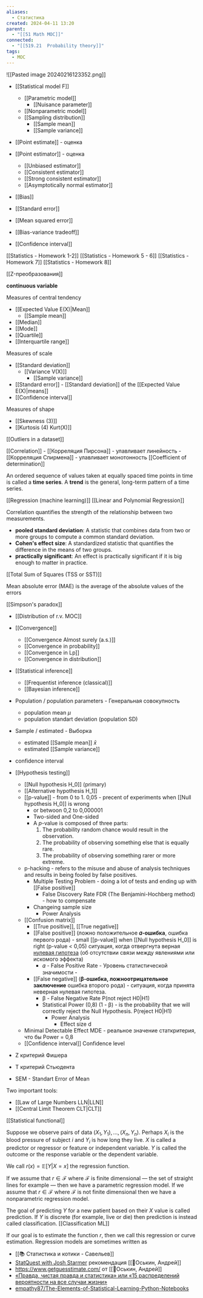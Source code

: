 ```yaml
---
aliases:
  - Статистика
created: 2024-04-11 13:20
parent:
  - "[[51 Math MOC]]"
connected:
  - "[[519.21  Probability theory]]"
tags:
  - MOC
---
```


![[Pasted image 20240216123352.png]]


- [[Statistical model F]]
    - [[Parametric model]]
        - [[Nuisance parameter]]
    - [[Nonparametric model]]
    - [[Sampling distribution]]
        - [[Sample mean]]
        - [[Sample variance]]

- [[Point estimate]] - оценка
- [[Point estimator]] - оценка
    - [[Unbiased estimator]]
    - [[Consistent estimator]]
    - [[Strong consistent estimator]]
    - [[Asymptotically normal estimator]]
- [[Bias]]
- [[Standard error]]
- [[Mean squared error]]
- [[Bias-variance tradeoff]]
- [[Confidence interval]]


[[Statistics - Homework 1-2]]
[[Statistics - Homework 5 - 6]]
[[Statistics - Homework 7]]
[[Statistics - Homework 8]]


[[Z-преобразования]]

**continuous variable**


Measures of central tendency
- [[Expected Value E(X)|Mean]]
    - [[Sample mean]]
- [[Median]]
- [[Mode]]
- [[Quartile]]
- [[Interquartile range]]

Measures of scale
- [[Standard deviation]]
    - [[Variance V(X)]]
        - [[Sample variance]]
- [[Standard error]] - [[Standard deviation]] of the [[Expected Value E(X)|means]]
- [[Confidence interval]]

Measures of shape
- [[Skewness (3)]] 
- [[Kurtosis (4) Kurt(X)]] 

[[Outliers in a dataset]]

[[Correlation]]
    - [[Корреляция Пирсона]] - улавливает линейность
    - [[Корреляция Спирмена]] - улавливает монотонность
[[Coefficient of determination]]



An ordered sequence of values taken at equally spaced time points in time is called a **time series**.
A **trend** is the general, long-term pattern of a time series.


[[Regression (machine learning)]]
	[[Linear and Polynomial Regression]]

Correlation quantifies the strength of the relationship between two measurements.

* **pooled standard deviation**: A statistic that combines data from two or more groups to compute a common standard deviation.
* **Cohen's effect size**: A standardized statistic that quantifies the difference in the means of two groups.
* **practically significant**: An effect is practically significant if it is big enough to matter in practice.



[[Total Sum of Squares (TSS or SST)]]




Mean absolute error (MAE) is the average of the absolute values of the errors

[[Simpson's paradox]]



- [[Distribution of r.v. MOC]]

- [[Convergence]]
    - [[Convergence Almost surely (a.s.)]] 
    - [[Convergence in probability]] 
    - [[Convergence in Lp]] 
    - [[Convergence in distribution]]

- [[Statistical inference]]
    - [[Frequentist inference (classical)]]
    - [[Bayesian inference]]


- Population / population parameters - Генеральная совокупность
    - population mean $\mu$
    - population standart deviation (population SD)
- Sample / estimated - Выборка
    - estimated [[Sample mean]] $\bar{x}$
    - estimated [[Sample variance]]
- confidence interval
- [[Hypothesis testing]]
    - [[Null hypothesis H_0]]  (primary)
    - [[Alternative hypothesis H_1]]
    - [[p-value]] - from 0 to 1. 0,05 - precent of experiments when  [[Null hypothesis H_0]] is wrong
        - or betwoon 0,2 to 0,000001
        - Two-sided and One-sided
        - A $p$-value is composed of three parts:
            1. The probability random chance would result in the observation.
            2. The probability of observing something else that is equally rare.
            3. The probability of observing something rarer or more extreme.
    - p-hacking  -  refers to the misuse and abuse of analysis techniques and results in being fooled by false positives.
        - Multiple Testing Problem - doing a lot of tests and ending up with [[False positive]]
            - False Discovery Rate FDR (The Benjamini-Hochberg method) - how to compensate
        - Changeing sample size
            - Power Analysis
    - [[Confusion matrix]]
        - [[True positive]], [[True negative]]
        - [[False positive]] (ложно положительное **𝛼-ошибка**, ошибка первого рода) - small [[p-value]] when [[Null hypothesis H_0]] is right (p-value < 0,05) ситуация, когда отвергнута верная [нулевая гипотеза](https://ru.wikipedia.org/wiki/%D0%9D%D1%83%D0%BB%D0%B5%D0%B2%D0%B0%D1%8F_%D0%B3%D0%B8%D0%BF%D0%BE%D1%82%D0%B5%D0%B7%D0%B0 "Нулевая гипотеза") (об отсутствии связи между явлениями или искомого эффекта)
            - 𝛼 - False Positive Rate  - Уровень статистической значимости - 
        - [[False negative]] (**β-ошибка, ложноотрицательное заключение** ошибка второго рода) - ситуация, когда принята неверная нулевая гипотеза.
            - β - False Negative Rate P(not reject H0|H1)
            - Statistical Power (0,8) (1 - β) - is the probability that we will correctly reject the Null Hypothesis. P(reject H0|H1)
                - Power Analysis
                    - Effect size d
    - Minimal Detectable Effect MDE - реальное значение статкритерия, что бы Power = 0,8
    - [[Confidence interval]] Confidence level


- Z критерий Фишера
- T критерий Стьюдента
- SEM - Standart Error of Mean


Two important tools: 
- [[Law of Large Numbers LLN|LLN]]
- [[Central Limit Theorem CLT|CLT]]


[[Statistical functional]]





Suppose we observe pairs of data $(X_1, Y_1), \ldots, (X_n, Y_n)$. 
Perhaps $X_i$ is the blood pressure of subject $i$ and $Y_i$ is how long they live. 
$X$ is called a predictor or regressor or feature or independent variable. 
$Y$ is called the outcome or the response variable or the dependent variable. 

We call $r(x) = \mathbb{E}[Y|X = x]$ the regression function. 

If we assume that $r \in \mathcal{F}$ where $\mathcal{F}$ is finite dimensional — the set of straight lines for example — then we have a parametric regression model. 
If we assume that $r \in \mathcal{F}$ where $\mathcal{F}$ is not finite dimensional then we have a nonparametric regression model. 

The goal of predicting $Y$ for a new patient based on their $X$ value is called prediction. 
If $Y$ is discrete (for example, live or die) then prediction is instead called classification. [[Classification ML]]

If our goal is to estimate the function $r$, then we call this regression or curve estimation. Regression models are sometimes written as













- [[📚 Статистика и котики - Савельев]]
- [StatQuest with Josh Starmer](https://www.youtube.com/user/joshstarmer)  рекомендация [[👤Оськин, Андрей]]
- https://www.getguesstimate.com/ от [[👤Оськин, Андрей]]
- [«Правда, чистая правда и статистика» или «15 распределений вероятности на все случаи жизни»](https://habr.com/ru/post/311092/#Pirson)
- [empathy87/The-Elements-of-Statistical-Learning-Python-Notebooks](https://github.com/empathy87/The-Elements-of-Statistical-Learning-Python-Notebooks)